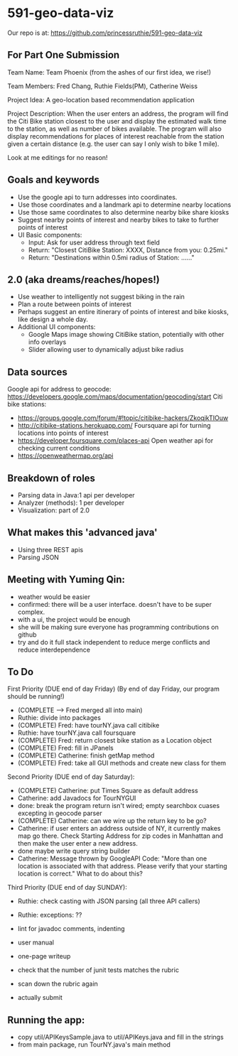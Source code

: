 # 591-geo-data-viz
Our repo is at: https://github.com/princessruthie/591-geo-data-viz

## For Part One Submission
Team Name: Team Phoenix (from the ashes of our first idea, we rise!)

Team Members: Fred Chang, Ruthie Fields(PM), Catherine Weiss

Project Idea: A geo-location based recommendation application

Project Description: When the user enters an address, the program will find the Citi Bike station closest to the user and display the estimated walk time to the station, as well as number of bikes available. The program will also display recommendations for places of interest reachable from the station given a certain distance (e.g. the user can say I only wish to bike 1 mile).

Look at me editings for no reason!

## Goals and keywords
- Use the google api to turn addresses into coordinates.
- Use those coordinates and a landmark api to determine nearby locations
- Use those same coordinates to also determine nearby bike share kiosks
- Suggest nearby points of interest and nearby bikes to take to further points of interest
- UI Basic components:
  - Input: Ask for user address through text field
  - Return: "Closest CitiBike Station: XXXX, Distance from you: 0.25mi."
  - Return: "Destinations within 0.5mi radius of Station: ......"

## 2.0 (aka dreams/reaches/hopes!)
- Use weather to intelligently not suggest biking in the rain
- Plan a route between points of interest
- Perhaps suggest an entire itinerary of points of interest and bike kiosks, like design a whole day.
- Additional UI components:
  - Google Maps image showing CitiBike station, potentially with other info overlays
  - Slider allowing user to dynamically adjust bike radius


## Data sources
Google api for address to geocode: 
https://developers.google.com/maps/documentation/geocoding/start
Citi bike stations:	
- https://groups.google.com/forum/#!topic/citibike-hackers/ZkoqjkTIOuw	
- http://citibike-stations.herokuapp.com/
Foursquare api for turning locations into points of interest
- https://developer.foursquare.com/places-api
Open weather api for checking current conditions
- https://openweathermap.org/api

## Breakdown of roles
- Parsing data in Java:1 api per developer
- Analyzer (methods): 1 per developer
- Visualization: part of 2.0

## What makes this 'advanced java'
- Using three REST apis
- Parsing JSON

## Meeting with Yuming Qin:
- weather would be easier
- confirmed: there will be a user interface. doesn't have to be super complex. 
- with a ui, the project would be enough
- she will be making sure everyone has programming contributions on github
- try and do it full stack independent to reduce merge conflicts and reduce interdependence

## To Do
First Priority (DUE end of day Friday) (By end of day Friday, our program should be running!)
- (COMPLETE --> Fred merged all into main) 
- Ruthie: divide into packages
- (COMPLETE) Fred: have tourNY.java call citibike
- Ruthie: have tourNY.java call foursquare
- (COMPLETE) Fred: return closest bike station as a Location object
- (COMPLETE) Fred: fill in JPanels
- (COMPLETE) Catherine: finish getMap method
- (COMPLETE) Fred: take all GUI methods and create new class for them

Second Priority (DUE end of day Saturday):
- (COMPLETE) Catherine: put Times Square as default address
- Catherine: add Javadocs for TourNYGUI
- done: break the program return isn't wired; empty searchbox cuases excepting in geocode parser
- (COMPLETE) Catherine: can we wire up the return key to be go?
- Catherine: if user enters an address outside of NY, it currently makes map go there. Check Starting Address for zip codes in Manhattan and then make the user enter a new address.
- done maybe write query string builder
- Catherine: Message thrown by GoogleAPI Code: "More than one location is associated with that address. Please verify that your starting location is correct." What to do about this?

Third Priority (DUE end of day SUNDAY):
- Ruthie: check casting with JSON parsing (all three API callers)
- Ruthie: exceptions: ??

- lint for javadoc comments, indenting
- user manual
- one-page writeup
- check that the number of junit tests matches the rubric
- scan down the rubric again
- actually submit

## Running the app:
- copy util/APIKeysSample.java to util/APIKeys.java and fill in the strings
- from main package, run TourNY.java's main method

